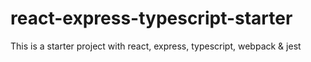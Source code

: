 # react-express-typescript-starter
This is a starter project with react, express, typescript, webpack &amp; jest